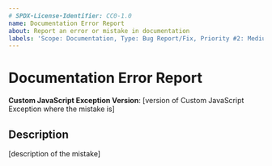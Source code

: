 ```yaml
---
# SPDX-License-Identifier: CC0-1.0
name: Documentation Error Report
about: Report an error or mistake in documentation
labels: 'Scope: Documentation, Type: Bug Report/Fix, Priority #2: Medium, Status #1: Requested'
---
```


# Documentation Error Report #

**Custom JavaScript Exception Version**: [version of Custom JavaScript Exception where the mistake is]

## Description ##

[description of the mistake]

